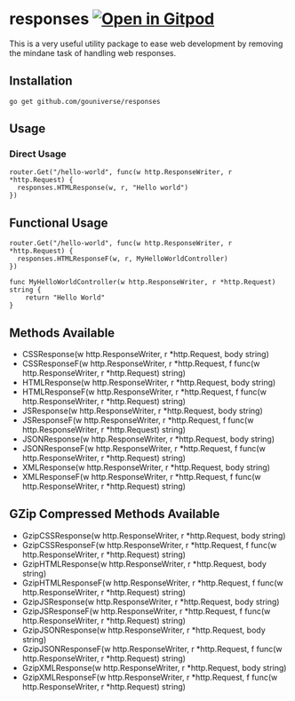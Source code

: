 # responses <a href="https://gitpod.io/#https://github.com/gouniverse/responses" style="float:right:"><img src="https://gitpod.io/button/open-in-gitpod.svg" alt="Open in Gitpod" loading="lazy"></a>

This is a very useful utility package to ease web development by removing the mindane task of handling web responses.

## Installation

```golang
go get github.com/gouniverse/responses
```

## Usage

### Direct Usage

```golang
router.Get("/hello-world", func(w http.ResponseWriter, r *http.Request) {
  responses.HTMLResponse(w, r, "Hello world")
})
```

## Functional Usage

```
router.Get("/hello-world", func(w http.ResponseWriter, r *http.Request) {
  responses.HTMLResponseF(w, r, MyHelloWorldController)
})

func MyHelloWorldController(w http.ResponseWriter, r *http.Request) string {
    return "Hello World"
}
```

## Methods Available

- CSSResponse(w http.ResponseWriter, r *http.Request, body string)
- CSSResponseF(w http.ResponseWriter, r *http.Request, f func(w http.ResponseWriter, r *http.Request) string)
- HTMLResponse(w http.ResponseWriter, r *http.Request, body string)
- HTMLResponseF(w http.ResponseWriter, r *http.Request, f func(w http.ResponseWriter, r *http.Request) string)
- JSResponse(w http.ResponseWriter, r *http.Request, body string)
- JSResponseF(w http.ResponseWriter, r *http.Request, f func(w http.ResponseWriter, r *http.Request) string)
- JSONResponse(w http.ResponseWriter, r *http.Request, body string)
- JSONResponseF(w http.ResponseWriter, r *http.Request, f func(w http.ResponseWriter, r *http.Request) string)
- XMLResponse(w http.ResponseWriter, r *http.Request, body string)
- XMLResponseF(w http.ResponseWriter, r *http.Request, f func(w http.ResponseWriter, r *http.Request) string)

## GZip Compressed Methods Available
- GzipCSSResponse(w http.ResponseWriter, r *http.Request, body string)
- GzipCSSResponseF(w http.ResponseWriter, r *http.Request, f func(w http.ResponseWriter, r *http.Request) string)
- GzipHTMLResponse(w http.ResponseWriter, r *http.Request, body string)
- GzipHTMLResponseF(w http.ResponseWriter, r *http.Request, f func(w http.ResponseWriter, r *http.Request) string)
- GzipJSResponse(w http.ResponseWriter, r *http.Request, body string)
- GzipJSResponseF(w http.ResponseWriter, r *http.Request, f func(w http.ResponseWriter, r *http.Request) string)
- GzipJSONResponse(w http.ResponseWriter, r *http.Request, body string)
- GzipJSONResponseF(w http.ResponseWriter, r *http.Request, f func(w http.ResponseWriter, r *http.Request) string)
- GzipXMLResponse(w http.ResponseWriter, r *http.Request, body string)
- GzipXMLResponseF(w http.ResponseWriter, r *http.Request, f func(w http.ResponseWriter, r *http.Request) string)
